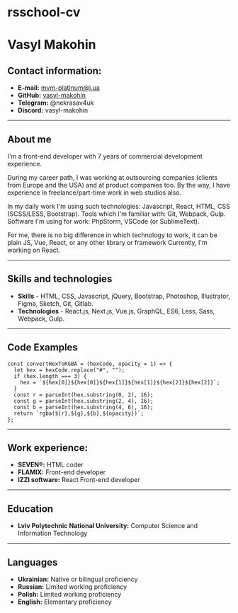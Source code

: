 # rsschool-cv

# Vasyl Makohin

## Contact information:

- **E-mail:** mvm-platinum@i.ua
- **GitHub:** [vasyl-makohin](адрес "https://github.com/vasyl-makohin")
- **Telegram:** @nekrasav4uk
- **Discord:** vasyl-makohin

---

## About me

<p>I'm a front-end developer with 7 years of commercial development experience.</p>

<p>During my career path, I was working at outsourcing companies (clients from Europe and the USA) and at product companies too. By the way, I have experience in freelance/part-time work in web studios also.</p>

<p>In my daily work I'm using such technologies: Javascript, React, HTML, CSS (SCSS/LESS, Bootstrap). Tools which I'm familiar with: Git, Webpack, Gulp. Software I'm using for work: PhpStorm, VSCode (or SublimeText).</p>

<p>For me, there is no big difference in which technology to work, it can be plain JS, Vue, React, or any other library or framework Currently, I'm working on React.</p>

---

## Skills and technologies

- **Skills** - HTML, CSS, Javascript, jQuery, Bootstrap, Photoshop, Illustrator, Figma, Sketch, Git, Gitlab.
- **Technologies** - React.js, Next.js, Vue.js, GraphQL, ES6, Less, Sass, Webpack, Gulp.

---

## Code Examples

```
const convertHexToRGBA = (hexCode, opacity = 1) => {
  let hex = hexCode.replace("#", "");
  if (hex.length === 3) {
    hex = `${hex[0]}${hex[0]}${hex[1]}${hex[1]}${hex[2]}${hex[2]}`;
  }
  const r = parseInt(hex.substring(0, 2), 16);
  const g = parseInt(hex.substring(2, 4), 16);
  const b = parseInt(hex.substring(4, 6), 16);
  return `rgba(${r},${g},${b},${opacity})`;
};
```

---

## Work experience:

- **SEVEN®:** HTML coder
- **FLAMIX:** Front-end developer
- **IZZI software:** React Front-end developer

---

## Education

- **Lviv Polytechnic National University:** Computer Science and Information Technology

---

## Languages

- **Ukrainian:** Native or bilingual proficiency
- **Russian:** Limited working proficiency
- **Polish:** Limited working proficiency
- **English:** Elementary proficiency

